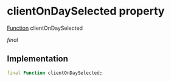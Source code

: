 


# clientOnDaySelected property






[Function](https://api.flutter.dev/flutter/dart-core/Function-class.html) clientOnDaySelected
  
_final_






## Implementation

```dart
final Function clientOnDaySelected;


```







